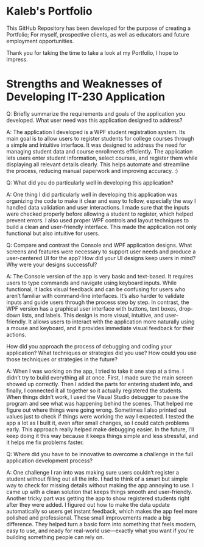 # Kaleb's Portfolio
This GitHub Repository has been developed for the purpose of creating a Portfolio; For myself, prospective clients, as well as educators and future employment opportunities.

Thank you for taking the time to take a look at my Portfolio, I hope to impress.

# Strengths and Weaknesses of Developing IT-230 Application

Q: Briefly summarize the requirements and goals of the application you developed. What user need was this application designed to address?

A: The application I developed is a WPF student registration system. Its main goal is to allow users to register students for college courses through a simple and intuitive interface. It was designed to address the need for managing student data and course enrollments efficiently. The application lets users enter student information, select courses, and register them while displaying all relevant details clearly. This helps automate and streamline the process, reducing manual paperwork and improving accuracy. :)


Q: What did you do particularly well in developing this application?

A: One thing I did particularly well in developing this application was organizing the code to make it clear and easy to follow, especially the way I handled data validation and user interactions. I made sure that the inputs were checked properly before allowing a student to register, which helped prevent errors. I also used proper WPF controls and layout techniques to build a clean and user-friendly interface. This made the application not only functional but also intuitive for users.


Q: Compare and contrast the Console and WPF application designs. What screens and features were necessary to support user needs and produce a user-centered UI for the app? How did your UI designs keep users in mind? Why were your designs successful?

A: The Console version of the app is very basic and text-based. It requires users to type commands and navigate using keyboard inputs. While functional, it lacks visual feedback and can be confusing for users who aren’t familiar with command-line interfaces. It’s also harder to validate inputs and guide users through the process step by step.
  In contrast, the WPF version has a graphical user interface with buttons, text boxes, drop-down lists, and labels. This design is more visual, intuitive, and user-friendly. It allows users to interact with the application more naturally using a mouse and keyboard, and it provides immediate visual feedback for their actions.


How did you approach the process of debugging and coding your application? What techniques or strategies did you use? How could you use those techniques or strategies in the future?

A: When I was working on the app, I tried to take it one step at a time. I didn’t try to build everything all at once. First, I made sure the main screen showed up correctly. Then I added the parts for entering student info, and finally, I connected it all together so it actually registered the students. When things didn’t work, I used the Visual Studio debugger to pause the program and see what was happening behind the scenes. That helped me figure out where things were going wrong. Sometimes I also printed out values just to check if things were working the way I expected. I tested the app a lot as I built it, even after small changes, so I could catch problems early. This approach really helped make debugging easier. In the future, I’ll keep doing it this way because it keeps things simple and less stressful, and it helps me fix problems faster.


Q: Where did you have to be innovative to overcome a challenge in the full application development process?

A: One challenge I ran into was making sure users couldn’t register a student without filling out all the info. I had to think of a smart but simple way to check for missing details without making the app annoying to use. I came up with a clean solution that keeps things smooth and user-friendly.
Another tricky part was getting the app to show registered students right after they were added. I figured out how to make the data update automatically so users get instant feedback, which makes the app feel more polished and professional.
These small improvements made a big difference. They helped turn a basic form into something that feels modern, easy to use, and ready for real-world use—exactly what you want if you're building something people can rely on.


